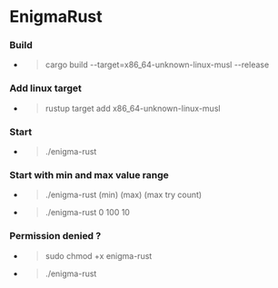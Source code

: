 # EnigmaRust


### Build
- > cargo build --target=x86_64-unknown-linux-musl --release

### Add linux target
- > rustup target add x86_64-unknown-linux-musl

### Start 
- > ./enigma-rust

### Start with min and max value range
- > ./enigma-rust (min) (max) (max try count)
- > ./enigma-rust 0 100 10

### Permission denied ?
- > sudo chmod +x enigma-rust
- > ./enigma-rust
